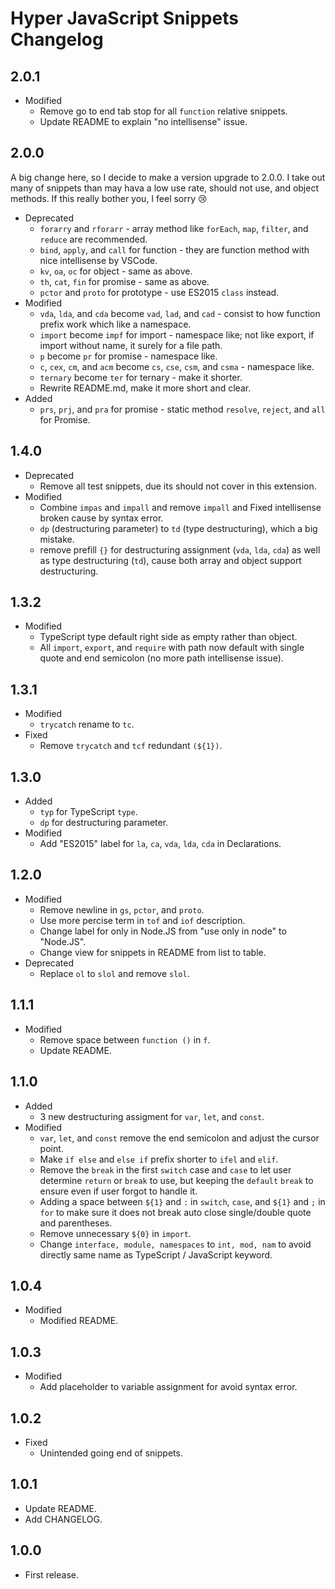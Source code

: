 # Hyper JavaScript Snippets Changelog

## 2.0.1

- Modified
  - Remove go to end tab stop for all `function` relative snippets.
  - Update README to explain "no intellisense" issue.

## 2.0.0

A big change here, so I decide to make a version upgrade to 2.0.0. I take out many of snippets than may hava a low use rate, should not use, and object methods. If this really bother you, I feel sorry 😢

- Deprecated
  - `forarry` and `rforarr` - array method like `forEach`, `map`, `filter`, and `reduce` are recommended.
  - `bind`, `apply`, and `call` for function - they are function method with nice intellisense by VSCode.
  - `kv`, `oa`, `oc` for object - same as above.
  - `th`, `cat`, `fin` for promise - same as above.
  - `pctor` and `proto` for prototype - use ES2015 `class` instead.
- Modified
  - `vda`, `lda`, and `cda` become `vad`, `lad`, and `cad` - consist to how function prefix work which like a namespace.
  - `import` become `impf` for import - namespace like; not like export, if import without name, it surely for a file path.
  - `p` become `pr` for promise - namespace like.
  - `c`, `cex`, `cm`, and `acm` become `cs`, `cse`, `csm`, and `csma` - namespace like.
  - `ternary` become `ter` for ternary - make it shorter.
  - Rewrite README.md, make it more short and clear.
- Added
  - `prs`, `prj`, and `pra` for promise - static method `resolve`, `reject`, and `all` for Promise.

## 1.4.0

- Deprecated
  - Remove all test snippets, due its should not cover in this extension.
- Modified
  - Combine `impas` and `impall` and remove `impall` and Fixed intellisense broken cause by syntax error.
  - `dp` (destructuring parameter) to `td` (type destructuring), which a big mistake.
  - remove prefill `{}` for destructuring assignment (`vda`, `lda`, `cda`) as well as type destructuring (`td`), cause both array and object support destructuring.

## 1.3.2

- Modified
  - TypeScript type default right side as empty rather than object.
  - All `import`, `export`, and `require` with path now default with single quote and end semicolon (no more path intellisense issue).

## 1.3.1

- Modified
  - `trycatch` rename to `tc`.
- Fixed
  - Remove `trycatch` and `tcf` redundant `(${1})`.

## 1.3.0

- Added
  - `typ` for TypeScript `type`.
  - `dp` for destructuring parameter.
- Modified
  - Add "ES2015" label for `la`, `ca`, `vda`, `lda`, `cda` in Declarations.

## 1.2.0

- Modified
  - Remove newline in `gs`, `pctor`, and `proto`.
  - Use more percise term in `tof` and `iof` description.
  - Change label for only in Node.JS from "use only in node" to "Node.JS".
  - Change view for snippets in README from list to table.
- Deprecated
  - Replace `ol` to `slol` and remove `slol`.

## 1.1.1

- Modified
  - Remove space between `function ()` in `f`.
  - Update README.

## 1.1.0

- Added
  - 3 new destructuring assigment for `var`, `let`, and `const`.
- Modified
  - `var`, `let`, and `const` remove the end semicolon and adjust the cursor point.
  - Make `if else` and `else if` prefix shorter to `ifel` and `elif`.
  - Remove the `break` in the first `switch` case and `case` to let user determine `return` or `break` to use, but keeping the `default` `break` to ensure even if user forgot to handle it.
  - Adding a space between `${1}` and `:` in `switch`, `case`, and `${1}` and `;` in `for` to make sure it does not break auto close single/double quote and parentheses.
  - Remove unnecessary `${0}` in `import`.
  - Change `interface, module, namespaces` to `int, mod, nam` to avoid directly same name as TypeScript / JavaScript keyword.

## 1.0.4

- Modified
  - Modified README.

## 1.0.3

- Modified
  - Add placeholder to variable assignment for avoid syntax error.

## 1.0.2

- Fixed
  - Unintended going end of snippets.

## 1.0.1

- Update README.
- Add CHANGELOG.

## 1.0.0

- First release.
